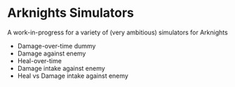 # Arknights Simulators
A work-in-progress for a variety of (very ambitious) simulators for Arknights

- Damage-over-time dummy
- Damage against enemy
- Heal-over-time
- Damage intake against enemy
- Heal vs Damage intake against enemy
